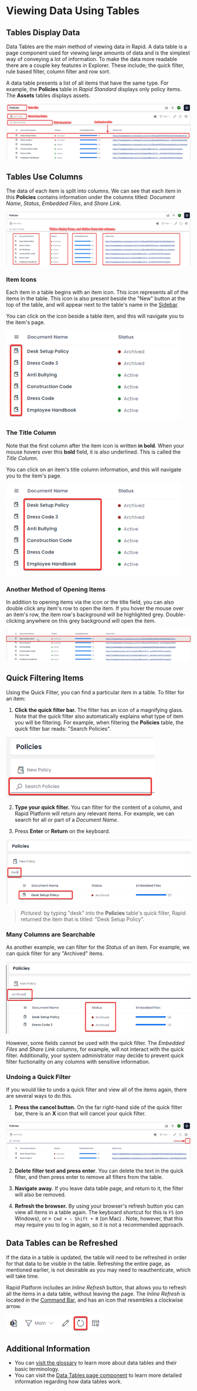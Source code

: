 # Viewing Data Using Tables

## Tables Display Data
Data Tables are the main method of viewing data in Rapid. A data table is a page component used for viewing large amounts of data and is the simplest way of conveying a lot of information. To make the data more readable there are a couple key features in Explorer. These include; the quick filter, rule based filter, column filter and row sort.

A data table presents a list of all items that have the same type. For example, the **Policies** table in *Rapid Standard* displays only policy items. The **Assets** tables displays assets.

![A screenshot that outlines all of the main components of a table. The screenshot is annotated with red boxes and red labels. The components that are annotated are: table title, the create item button, the table search bar, and the example of an item in a table.](<Data Table Overview.png>) 

## Tables Use Columns
The data of each item is split into columns. We can see that each item in this **Policies** contains information under the columns titled: *Document Name*, *Status*, *Embedded Files*, and *Share Link*.

![A screenshot that shows how data tables display items. Each item is broken up into columns, so that similar data types of items can be compared easily. The screenshot is annotated with red boxes, and a red text label that states "tables display items, and divide items into columns".](<Data Table Columns.png>)

### Item Icons
Each item in a table begins with an item icon. This icon represents all of the items in the table. This icon is also present beside the "New" button at the top of the table, and will appear next to the table's name in the [Sidebar](</docs/Rapid/3-User Manual/glossary/glossary.md#sidebar>).

You can click on the icon beside a table item, and this will navigate you to the item's page.

![A screenshot that shows the icons beside each item in a data table. The icons are also links that can be clicked in order to open an item in a table.](<Data Table Icons.png>)

### The Title Column
Note that the first column after the item icon is written **in bold**. When your mouse hovers over this **bold** field, it is also underlined. This is called the *Title Column*.

You can click on an item's title column information, and this will navigate you to the item's page.

![A screenshot that shows how a title column is displayed in bold text. The screenshot is annotated with a red box.](<Data Table Title Column.png>)

### Another Method of Opening Items
In addition to opening items via the icon or the title field, you can also double click any item's row to open the item. If you hover the mouse over an item's row, the item row's background will be highlighted grey. Double-clicking anywhere on this grey background will open the item.

![A screenshot that demonstrates how hovering over an item's row will change the row's appearance. You can then double click on the grey highlight of a row to open the data table item.](<Data Table Item Row.png>)

## Quick Filtering Items
Using the Quick Filter, you can find a particular item in a table. To filter for an item:
1. **Click the quick filter bar.** The filter has an icon of a magnifying glass. Note that the quick filter also automatically explains what type of item you will be filtering. For example, when filtering the **Policies** table, the quick filter bar reads: "Search Policies".

![A screenshot of the search bar annotated with a red box.](<Data Table Search.png>)

2. **Type your quick filter.** You can filter for the content of a column, and Rapid Platform will return any relevant items. For example, we can search for all or part of a *Document Name*.

3. Press **Enter** or **Return** on the keyboard.

![A screenshot that demonstrates how a user can type in the partial title of an item, in order to find that item.](<Data Table Search Example.png>)

> *Pictured:* by typing "desk" into the **Policies** table's quick filter, Rapid returned the item that is titled: "Desk Setup Policy".

### Many Columns are Searchable

As another example, we can filter for the *Status* of an item. For example, we can quick filter for any "Archived" items.

![Another example of searching for items in a table. In this example, the user can search for the content of a choice field.](<Data Table Search Example 2.png>)

However, some fields cannot be used with the quick filter. The *Embedded Files* and *Share Link* columns, for example, will not interact with the quick filter. Additionally, your system administrator may decide to prevent quick filter fuctionality on any columns with sensitive information.

### Undoing a Quick Filter
If you would like to undo a quick filter and view all of the items again, there are several ways to do this.

1. **Press the cancel button.** On the far right-hand side of the quick filter bar, there is an **X** icon that will cancel your quick filter.

![A screenshot that shows how to cancel a search button, by pressing the "cancel" button on the far right-hand side of the search bar. The screenshot is annotated with a red box and an arrow that indicate where the cancel button can be lcoated.](<Data Table Undo Search.png>)

2. **Delete filter text and press enter**. You can delete the text in the quick filter, and then press enter to remove all filters from the table.

3. **Navigate away.** If you leave data table page, and return to it, the filter will also be removed.

3. **Refresh the browser.** By using your browser's refresh button you can view all items in a table again. The keyboard shortcut for this is `F5` (on Windows), or `⌘ Cmd + ⇧ Shift + R` (on Mac)
. Note, however, that this may require you to log in again, so it is not a recommended approach.

## Data Tables can be Refreshed
If the data in a table is updated, the table will need to be refreshed in order for that data to be visible in the table. Refreshing the entire page, as mentioned earlier, is not desirable as you may need to reauthenticate, which will take time.

Rapid Platform includes an *Inline Refresh* button, that allows you to refresh all the items in a data table, without leaving the page. The *Inline Refresh* is located in the [Command Bar](</docs/Rapid/3-User Manual/glossary/glossary.md#command-bar>), and has an icon that resembles a clockwise arrow.

![A screenshot that shows what the inline refresh button looks like. The screenshot is annotated with a red box. The inline refresh button is a clockwise arrow.](<Data Table Inline Refresh.png>)

## Additional Information
- You can [visit the glossary](</docs/Rapid/3-User Manual/glossary/glossary.md#data-table>) to learn more about data tables and their basic terminology.
- You can visit the [Data Tables page component](</docs/Rapid/3-User Manual/2-Explorer/3-Pages/2-Page Components/Data Table Component/Data Table Component.md>) to learn more detailed information regarding how data tables work.